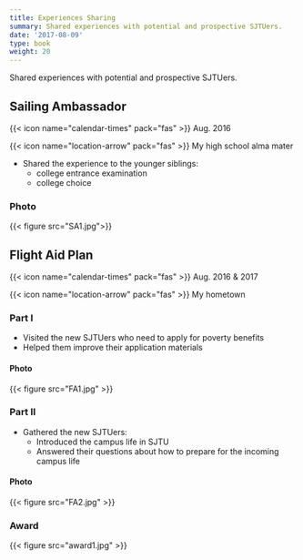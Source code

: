 ```yaml
---
title: Experiences Sharing
summary: Shared experiences with potential and prospective SJTUers.
date: '2017-08-09'
type: book
weight: 20
---
```


Shared experiences with potential and prospective SJTUers.

## Sailing Ambassador

{{< icon name="calendar-times" pack="fas" >}} Aug. 2016

{{< icon name="location-arrow" pack="fas" >}} My high school alma mater

- Shared the experience to the younger siblings:
  - college entrance examination
  - college choice 

### Photo

{{< figure src="SA1.jpg">}}

## Flight Aid Plan

{{< icon name="calendar-times" pack="fas" >}} Aug. 2016 & 2017

{{< icon name="location-arrow" pack="fas" >}} My hometown

### Part I

- Visited the new SJTUers who need to apply for poverty benefits
- Helped them improve their application materials

#### Photo

{{< figure src="FA1.jpg" >}}

### Part II

- Gathered the new SJTUers:
  - Introduced the campus life in SJTU
  - Answered their questions about how to prepare for the incoming campus life

#### Photo

{{< figure src="FA2.jpg" >}}

### Award

{{< figure src="award1.jpg" >}}

